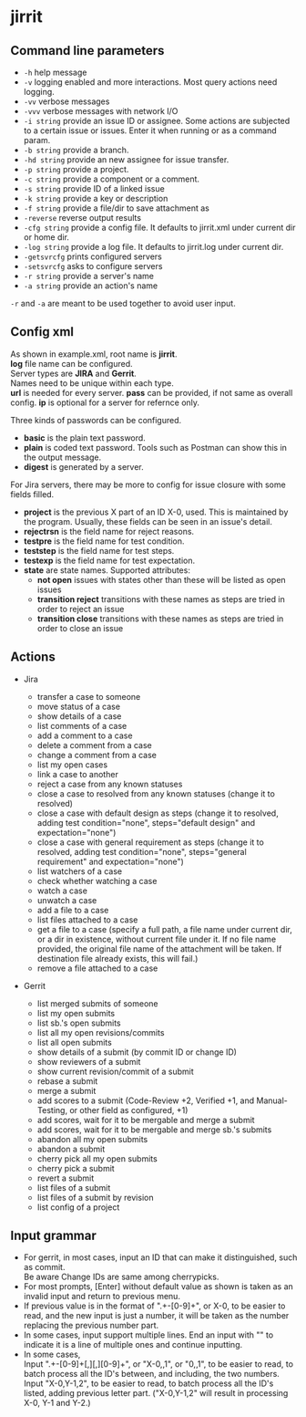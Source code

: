# jirrit

## Command line parameters

 - `-h` help message
 - `-v` logging enabled and more interactions. Most query actions need logging.
 - `-vv` verbose messages
 - `-vvv` verbose messages with network I/O
 - `-i string` provide an issue ID or assignee. Some actions are subjected to a certain issue or issues. Enter it when running or as a command param.
 - `-b string` provide a branch.
 - `-hd string` provide an new assignee for issue transfer.
 - `-p string` provide a project.
 - `-c string` provide a component or a comment.
 - `-s string` provide ID of a linked issue
 - `-k string` provide a key or description
 - `-f string` provide a file/dir to save attachment as
 - `-reverse` reverse output results
 - `-cfg string` provide a config file. It defaults to jirrit.xml under current dir or home dir.
 - `-log string` provide a log file. It defaults to jirrit.log under current dir.
 - `-getsvrcfg` prints configured servers
 - `-setsvrcfg` asks to configure servers
 - `-r string` provide a server's name
 - `-a string` provide an action's name

`-r` and `-a` are meant to be used together to avoid user input.

## Config xml

  As shown in example.xml, root name is **jirrit**.<BR>
  **log** file name can be configured.<BR>
  Server types are **JIRA** and **Gerrit**.<BR>
  Names need to be unique within each type.<BR>
  **url** is needed for every server. **pass** can be provided, if not same as overall config.
  **ip** is optional for a server for refernce only.

  Three kinds of passwords can be configured.
  - **basic** is the plain text password.
  - **plain** is coded text password. Tools such as Postman can show this in the output message.
  - **digest** is generated by a server.

  For Jira servers, there may be more to config for issue closure with some fields filled.<BR>
  - **project** is the previous X part of an ID X-0, used. This is maintained by the program.
Usually, these fields can be seen in an issue's detail.
  - **rejectrsn** is the field name for reject reasons.
  - **testpre** is the field name for test condition.
  - **teststep** is the field name for test steps.
  - **testexp** is the field name for test expectation.
  - **state** are state names. Supported attributes:
    - **not open** issues with states other than these will be listed as open issues
    - **transition reject** transitions with these names as steps are tried in order to reject an issue
    - **transition close** transitions with these names as steps are tried in order to close an issue

## Actions

- Jira
  - transfer a case to someone
  - move status of a case
  - show details of a case
  - list comments of a case
  - add a comment to a case
  - delete a comment from a case
  - change a comment from a case
  - list my open cases
  - link a case to another
  - reject a case from any known statuses
  - close a case to resolved from any known statuses (change it to resolved)
  - close a case with default design as steps (change it to resolved, adding test condition="none", steps="default design" and expectation="none")
  - close a case with general requirement as steps (change it to resolved, adding test condition="none", steps="general requirement" and expectation="none")
  - list watchers of a case
  - check whether watching a case
  - watch a case
  - unwatch a case
  - add a file to a case
  - list files attached to a case
  - get a file to a case (specify a full path, a file name under current dir, or a dir in existence, without current file under it. If no file name provided, the original file name of the attachment will be taken. If destination file already exists, this will fail.)
  - remove a file attached to a case

- Gerrit
  - list merged submits of someone
  - list my open submits
  - list sb.'s open submits
  - list all my open revisions/commits
  - list all open submits
  - show details of a submit (by commit ID or change ID)
  - show reviewers of a submit
  - show current revision/commit of a submit
  - rebase a submit
  - merge a submit
  - add scores to a submit (Code-Review +2, Verified +1, and Manual-Testing, or other field as configured, +1)
  - add scores, wait for it to be mergable and merge a submit
  - add scores, wait for it to be mergable and merge sb.'s submits
  - abandon all my open submits
  - abandon a submit
  - cherry pick all my open submits
  - cherry pick a submit
  - revert a submit
  - list files of a submit
  - list files of a submit by revision
  - list config of a project

## Input grammar

 - For gerrit, in most cases, input an ID that can make it distinguished, such as commit.<BR>
Be aware Change IDs are same among cherrypicks.
 - For most prompts, [Enter] without default value as shown is taken as an invalid input and return to previous menu.
 - If previous value is in the format of ".+\-[0-9]+", or X-0, to be easier to read, and the new input is just a number, it will be taken as the number replacing the previous number part.
 - In some cases, input support multiple lines. End an input with "\" to indicate it is a line of multiple ones and continue inputting.
 - In some cases,<BR>
Input ".+\-[0-9]+[,][,][0-9]+", or "X-0,,1", or "0,,1", to be easier to read, to batch process all the ID's between, and including, the two numbers.<BR>
Input "X-0,Y-1,2", to be easier to read, to batch process all the ID's listed, adding previous letter part. ("X-0,Y-1,2" will result in processing X-0, Y-1 and Y-2.)
